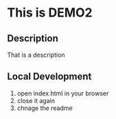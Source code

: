 # This is DEMO2


## Description

That is a description

## Local Development

1. open index.html in your browser
2. close it again
3. chnage the readme
